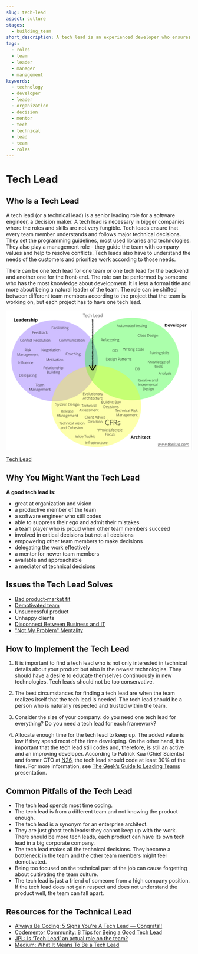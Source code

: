 ```yaml
---
slug: tech-lead
aspect: culture
stages:
  - building_team
short_description: A tech lead is an experienced developer who ensures that team members follow major technical decision. It should be a person with a desire to learn and share new concepts and technologies.
tags:
  - roles
  - team
  - leader
  - manager
  - management
keywords:
  - technology
  - developer
  - leader
  - organization
  - decision
  - mentor
  - tech
  - technical
  - lead
  - team
  - roles
---
```


# Tech Lead

## Who Is a Tech Lead

A tech lead (or a technical lead) is a senior leading role for a software engineer, a decision maker. A tech lead is necessary in bigger companies where the roles and skills are not very fungible. Tech leads ensure that every team member understands and follows major technical decisions. They set the programming guidelines, most used libraries and technologies. They also play a management role - they guide the team with company values and help to resolve conflicts. Tech leads also have to understand the needs of the customers and prioritize work according to those needs.

There can be one tech lead for one team or one tech lead for the back-end and another one for the front-end. The role can be performed by someone who has the most knowledge about development. It is less a formal title and more about being a natural leader of the team. The role can be shifted between different team members according to the project that the team is working on, but each project has to have one tech lead.

![Tech Lead](/files/tech_lead.png)

[Tech Lead](https://www.codementor.io/npostolovski/8-tips-for-being-a-good-tech-lead-ke35g7em8/)

## Why You Might Want the Tech Lead

**A good tech lead is:**

- great at organization and vision
- a productive member of the team
- a software engineer who still codes
- able to suppress their ego and admit their mistakes
- a team player who is proud when other team members succeed
- involved in critical decisions but not all decisions
- empowering other team members to make decisions
- delegating the work effectively
- a mentor for newer team members
- available and approachable
- a mediator of technical decisions

## Issues the Tech Lead Solves

- [Bad product-market fit](/issues/bad-product-market-fit)
- [Demotivated team](/issues/demotivated-team)
- Unsuccessful product
- Unhappy clients
- [Disconnect Between Business and IT](issues/disconnect-between-business-and-it)
- ["Not My Problem" Mentality](issues/not-my-problem-mentality)

## How to Implement the Tech Lead

1. It is important to find a tech lead who is not only interested in technical details about your product but also in the newest technologies. They should have a desire to educate themselves continuously in new technologies. Tech leads should not be too conservative.

2. The best circumstances for finding a tech lead are when the team realizes itself that the tech lead is needed. The tech lead should be a person who is naturally respected and trusted within the team.

3. Consider the size of your company: do you need one tech lead for everything? Do you need a tech lead for each framework?

4. Allocate enough time for the tech lead to keep up. The added value is low if they spend most of the time developing. On the other hand, it is important that the tech lead still codes and, therefore, is still an active and an improving developer. According to Patrick Kua (Chief Scientist and former CTO at [N26](https://n26.com/en-eu/), the tech lead should code at least 30% of the time. For more information, see [The Geek’s Guide to Leading Teams](https://www.slideshare.net/thekua/the-geeks-guide-to-leading-teams) presentation.

## Common Pitfalls of the Tech Lead

- The tech lead spends most time coding.
- The tech lead is from a different team and not knowing the product enough.
- The tech lead is a synonym for an enterprise architect.
- They are just ghost tech leads: they cannot keep up with the work. There should be more tech leads, each product can have its own tech lead in a big corporate company.
- The tech lead makes all the technical decisions. They become a bottleneck in the team and the other team members might feel demotivated.
- Being too focused on the technical part of the job can cause forgetting about cultivating the team culture.
- The tech lead is just a friend of someone from a high company position. If the tech lead does not gain respect and does not understand the product well, the team can fall apart.

## Resources for the Technical Lead

- [Always Be Coding: 5 Signs You’re A Tech Lead — Congrats!!](https://abc.danch.me/5-signs-youre-a-tech-lead-congrats-4b89b6b9c071)
- [Codementor Community: 8 Tips for Being a Good Tech Lead](https://www.codementor.io/npostolovski/8-tips-for-being-a-good-tech-lead-ke35g7em8)
- [JPL: Is ‘Tech Lead’ an actual role on the team?](https://jp-lambert.me/is-tech-lead-an-actual-role-on-the-team-7c040f2fd29b)
- [Medium: What It Means To Be a Tech Lead](https://medium.com/@weareqdivision/what-it-means-to-be-a-tech-lead-c406f837045d)

